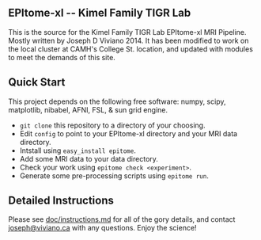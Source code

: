EPItome-xl -- Kimel Family TIGR Lab
-----------------------------------
This is the source for the Kimel Family TIGR Lab EPItome-xl MRI Pipeline. Mostly written by Joseph D Viviano 2014. It has been modified to work on the local cluster at CAMH's College St. location, and updated with modules to meet the demands of this site.

Quick Start
-----------
This project depends on the following free software: numpy, scipy, matplotlib, nibabel, AFNI, FSL, & sun grid engine.

+ `git clone` this repository to a directory of your choosing.
+ Edit `config` to point to your EPItome-xl directory and your MRI data directory.
+ Intstall using `easy_install epitome`.
+ Add some MRI data to your data directory.
+ Check your work using `epitome check <experiment>`.
+ Generate some pre-processing scripts using `epitome run`.

Detailed Instructions
---------------------
Please see [doc/instructions.md](doc/instructions.md) for all of the gory details, and contact joseph@viviano.ca with any questions. Enjoy the science!
